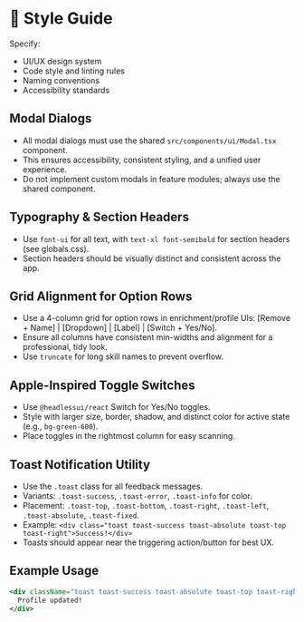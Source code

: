 # 🎨 Style Guide

Specify:

- UI/UX design system
- Code style and linting rules
- Naming conventions
- Accessibility standards

## Modal Dialogs

- All modal dialogs must use the shared `src/components/ui/Modal.tsx` component.
- This ensures accessibility, consistent styling, and a unified user experience.
- Do not implement custom modals in feature modules; always use the shared component.

## Typography & Section Headers

- Use `font-ui` for all text, with `text-xl font-semibold` for section headers (see globals.css).
- Section headers should be visually distinct and consistent across the app.

## Grid Alignment for Option Rows

- Use a 4-column grid for option rows in enrichment/profile UIs: [Remove + Name] | [Dropdown] | [Label] | [Switch + Yes/No].
- Ensure all columns have consistent min-widths and alignment for a professional, tidy look.
- Use `truncate` for long skill names to prevent overflow.

## Apple-Inspired Toggle Switches

- Use `@headlessui/react` Switch for Yes/No toggles.
- Style with larger size, border, shadow, and distinct color for active state (e.g., `bg-green-600`).
- Place toggles in the rightmost column for easy scanning.

## Toast Notification Utility

- Use the `.toast` class for all feedback messages.
- Variants: `.toast-success`, `.toast-error`, `.toast-info` for color.
- Placement: `.toast-top`, `.toast-bottom`, `.toast-right`, `.toast-left`, `.toast-absolute`, `.toast-fixed`.
- Example: `<div class="toast toast-success toast-absolute toast-top toast-right">Success!</div>`
- Toasts should appear near the triggering action/button for best UX.

## Example Usage

```jsx
<div className="toast toast-success toast-absolute toast-top toast-right">
  Profile updated!
</div>
```

<!-- Replace this with your style and design standards. -->
